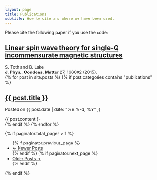 ```yaml
---
layout: page
title: Publications
subtitle: How to cite and where we have been used.
---
```


Please cite the following paper if you use the code:
  <article class="post-preview">
    <a href="http://iopscience.iop.org/article/10.1088/0953-8984/27/16/166002">
	  <h2 class="post-title">Linear spin wave theory for single-Q incommensurate magnetic structures</h2>
    </a>
    <div class="post-entry-container">
      <div class="post-entry">
        S. Toth and B. Lake<br />
        <strong>J. Phys.: Condens. Matter</strong> 27, 166002 (2015).
      </div>
    </div>
   </article>


<div class="posts-list">
  {% for post in site.posts %}
  {% if post.categories contains "publications" %}
  <article class="post-preview">
    <a href="{{ post.urlLink }}">
	  <h2 class="post-title">{{ post.title }}</h2>
    </a>
    <p class="post-meta">
      Posted on {{ post.date | date: "%B %-d, %Y" }}
    </p>
    <div class="post-entry-container">
      <div class="post-entry">
        {{ post.content }}
      </div>
    </div>
   </article>
   {% endif %}
  {% endfor %}
</div>

{% if paginator.total_pages > 1 %}
<ul class="pager main-pager">
  {% if paginator.previous_page %}
  <li class="previous">
    <a href="{{ paginator.previous_page_path | prepend: site.baseurl | replace: '//', '/' }}">&larr; Newer Posts</a>
  </li>
  {% endif %}
  {% if paginator.next_page %}
  <li class="next">
    <a href="{{ paginator.next_page_path | prepend: site.baseurl | replace: '//', '/' }}">Older Posts &rarr;</a>
  </li>
  {% endif %}
</ul>
{% endif %}
